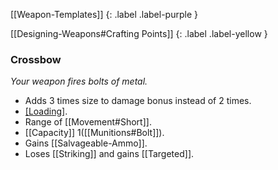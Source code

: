 
[[Weapon-Templates]]
{: .label .label-purple }

[[Designing-Weapons#Crafting Points]]
{: .label .label-yellow }

### Crossbow
*Your weapon fires bolts of metal.*
* Adds 3 times size to damage bonus instead of 2 times.
* [[Loading]](1).
* Range of [[Movement#Short]].
* [[Capacity]] 1([[Munitions#Bolt]]).
* Gains [[Salvageable-Ammo]].
* Loses [[Striking]] and gains [[Targeted]].